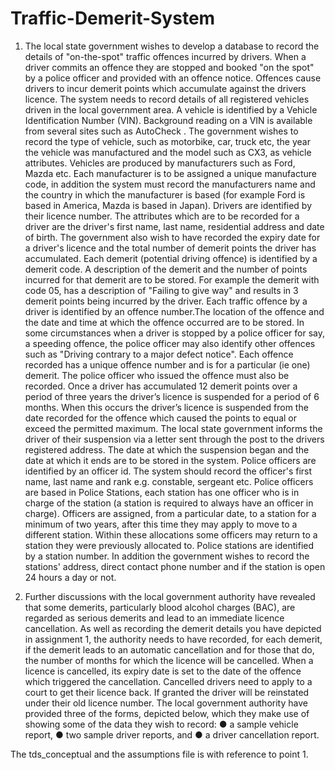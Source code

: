 # Traffic-Demerit-System

1. The local state government wishes to develop a database to record the details of
"on-the-spot" traffic offences incurred by drivers. When a driver commits an offence they
are stopped and booked "on the spot" by a police officer and provided with an offence
notice. Offences cause drivers to incur demerit points which accumulate against the
drivers licence.
The system needs to record details of all registered vehicles driven in the local
government area. A vehicle is identified by a Vehicle Identification Number (VIN).
Background reading on a VIN is available from several sites such as AutoCheck . The
government wishes to record the type of vehicle, such as motorbike, car, truck etc, the
year the vehicle was manufactured and the model such as CX3, as vehicle attributes.
Vehicles are produced by manufacturers such as Ford, Mazda etc. Each manufacturer is
to be assigned a unique manufacture code, in addition the system must record the
manufacturers name and the country in which the manufacturer is based (for example
Ford is based in America, Mazda is based in Japan).
Drivers are identified by their licence number. The attributes which are to be recorded for a
driver are the driver's first name, last name, residential address and date of birth. The
government also wish to have recorded the expiry date for a driver's licence and the total
number of demerit points the driver has accumulated.
Each demerit (potential driving offence) is identified by a demerit code. A description of the
demerit and the number of points incurred for that demerit are to be stored. For example
the demerit with code 05, has a description of "Failing to give way" and results in 3 demerit
points being incurred by the driver.
Each traffic offence by a driver is identified by an offence number.The location of the
offence and the date and time at which the offence occurred are to be stored. In some
circumstances when a driver is stopped by a police officer for say, a speeding offence, the
police officer may also identify other offences such as "Driving contrary to a major defect
notice". Each offence recorded has a unique offence number and is for a particular (ie one)
demerit. The police officer who issued the offence must also be recorded.
Once a driver has accumulated 12 demerit points over a period of three years the driver’s
licence is suspended for a period of 6 months. When this occurs the driver’s licence is
suspended from the date recorded for the offence which caused the points to equal or
exceed the permitted maximum. The local state government informs the driver of their
suspension via a letter sent through the post to the drivers registered address. The date at
which the suspension began and the date at which it ends are to be stored in the system.
Police officers are identified by an officer id. The system should record the officer's first
name, last name and rank e.g. constable, sergeant etc. Police officers are based in Police
Stations, each station has one officer who is in charge of the station (a station is required
to always have an officer in charge). Officers are assigned, from a particular date, to a
station for a minimum of two years, after this time they may apply to move to a different
station. Within these allocations some officers may return to a station they were previously
allocated to. Police stations are identified by a station number. In addition the government
wishes to record the stations' address, direct contact phone number and if the station is
open 24 hours a day or not.


2. Further discussions with the local government authority have revealed that some demerits,
particularly blood alcohol charges (BAC), are regarded as serious demerits and lead to an
immediate licence cancellation. As well as recording the demerit details you have depicted in
assignment 1, the authority needs to have recorded, for each demerit, if the demerit leads to an
automatic cancellation and for those that do, the number of months for which the licence will be
cancelled. When a licence is cancelled, its expiry date is set to the date of the offence which
triggered the cancellation. Cancelled drivers need to apply to a court to get their licence back. If
granted the driver will be reinstated under their old licence number.
The local government authority have provided three of the forms, depicted below, which they make
use of showing some of the data they wish to record:
● a sample vehicle report,
● two sample driver reports, and
● a driver cancellation report.

The tds_conceptual and the assumptions file is with reference to point 1.
